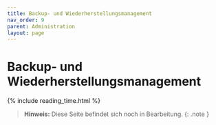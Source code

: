 ```yaml
---
title: Backup- und Wiederherstellungsmanagement
nav_order: 9
parent: Administration
layout: page
---
```


# Backup- und Wiederherstellungsmanagement
{% include reading_time.html %}

> **Hinweis:** Diese Seite befindet sich noch in Bearbeitung.
{: .note }
